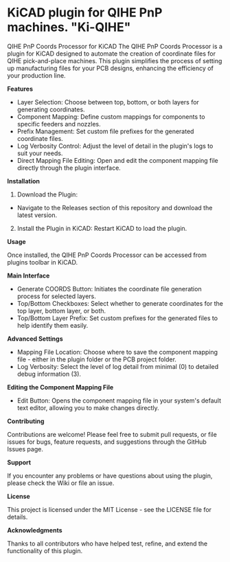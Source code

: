 # KiCAD plugin for QIHE PnP machines. "Ki-QIHE"
QIHE PnP Coords Processor for KiCAD
The QIHE PnP Coords Processor is a plugin for KiCAD designed to automate the creation of coordinate files for QIHE pick-and-place machines. This plugin simplifies the process of setting up manufacturing files for your PCB designs, enhancing the efficiency of your production line.

**Features**

- Layer Selection: Choose between top, bottom, or both layers for generating coordinates.
- Component Mapping: Define custom mappings for components to specific feeders and nozzles.
- Prefix Management: Set custom file prefixes for the generated coordinate files.
- Log Verbosity Control: Adjust the level of detail in the plugin's logs to suit your needs.
- Direct Mapping File Editing: Open and edit the component mapping file directly through the plugin interface.

**Installation**

1. Download the Plugin:
- Navigate to the Releases section of this repository and download the latest version.
2. Install the Plugin in KiCAD:
Restart KiCAD to load the plugin.

**Usage**

Once installed, the QIHE PnP Coords Processor can be accessed from plugins toolbar in KiCAD.

**Main Interface**

- Generate COORDS Button: Initiates the coordinate file generation process for selected layers.
- Top/Bottom Checkboxes: Select whether to generate coordinates for the top layer, bottom layer, or both.
- Top/Bottom Layer Prefix: Set custom prefixes for the generated files to help identify them easily.

**Advanced Settings**

- Mapping File Location: Choose where to save the component mapping file - either in the plugin folder or the PCB project folder.
- Log Verbosity: Select the level of log detail from minimal (0) to detailed debug information (3).

**Editing the Component Mapping File**

- Edit Button: Opens the component mapping file in your system's default text editor, allowing you to make changes directly.

**Contributing**

Contributions are welcome! Please feel free to submit pull requests, or file issues for bugs, feature requests, and suggestions through the GitHub Issues page.

**Support**

If you encounter any problems or have questions about using the plugin, please check the Wiki or file an issue.

**License**

This project is licensed under the MIT License - see the LICENSE file for details.

**Acknowledgments**

Thanks to all contributors who have helped test, refine, and extend the functionality of this plugin.
